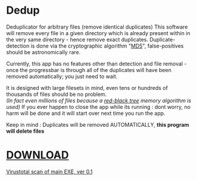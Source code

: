 # Dedup
Deduplicator for arbitrary files (remove identical duplicates)
This software will remove every file in a given directory which is already present within in the very same directory - hence remove exact duplicates.
Duplicate-detection is done via the cryptographic algorithm "[MD5](https://en.wikipedia.org/wiki/MD5)", false-positives should be astronomically rare.

Currently, this app has no features other than detection and file removal - once the progressbar is through all of the duplicates will have been removed automatically; you just need to wait.

It is designed with large filesets in mind, even tens or hundreds of thousands of files should be no problem.<br>
_(In fact even millions of files because a [red-black tree](https://en.wikipedia.org/wiki/Red%E2%80%93black_tree) memory algorithm is used)_
If you ever happen to close the app while its running : dont worry, no harm will be done and it will start over next time you run the app.

Keep in mind : Duplicates will be removed AUTOMATICALLY, **this program will delete files**

# [DOWNLOAD](https://github.com/DanielMack/Dedup/releases/tag/0.1)

[Virustotal scan of main EXE, ver 0.1](https://www.virustotal.com/de/file/196291a0eb71aa1c97cd504579cc037b18a7292d67cce83cb4af7a4d6e41bbf1/analysis/1520192739/)
